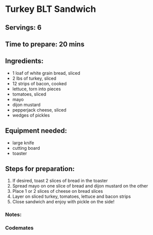 # Turkey BLT Sandwich

## Servings: 6

## Time to prepare: 20 mins

## Ingredients:
- 1 loaf of white grain bread, sliced
- 2 lbs of turkey, sliced
- 12 strips of bacon, cooked
- lettuce, torn into pieces
- tomatoes, sliced
- mayo
- dijon mustard
- pepperjack cheese, sliced
- wedges of pickles

## Equipment needed:
- large knife
- cutting board
- toaster

## Steps for preparation:
1. If desired, toast 2 slices of bread in the toaster
2. Spread mayo on one slice of bread and dijon mustard on the other
3. Place 1 or 2 slices of cheese on bread slices
4. Layer on sliced turkey, tomatoes, lettuce and bacon strips
5. Close sandwich and enjoy with pickle on the side!


### Notes:



### Codemates #
